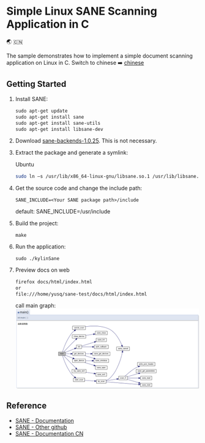 # Simple Linux SANE Scanning Application in C
:earth_asia:
:cn:

The sample demonstrates how to implement a simple document scanning application on Linux in C.
Switch to chinese :arrow_right: [chinese](README_CN.md)

## Getting Started
1. Install SANE:
    
    ```
    sudo apt-get update
    sudo apt-get install sane
    sudo apt-get install sane-utils
    sudo apt-get install libsane-dev
    ```

2. Download [sane-backends-1.0.25][1].
    This is not necessary.

3. Extract the package and generate a symlink:

    Ubuntu
    
    ```bash
    sudo ln –s /usr/lib/x86_64-linux-gnu/libsane.so.1 /usr/lib/libsane.so
    ```
    
4. Get the source code and change the include path:

    ```
    SANE_INCLUDE=<Your SANE package path>/include
    ```

    default: SANE_INCLUDE=/usr/include

5. Build the project: 
    ```
    make
    ```

6. Run the application:
 
    ```
    sudo ./kylinSane
    ```

7. Preview docs on web
 
    ```
    firefox docs/html/index.html
    or
    file:///home/yusq/sane-test/docs/html/index.html
    ```
    call main graph:
    ![main](images/main.png)

## Reference
* [SANE - Documentation][2]
* [SANE - Other github][3]
* [SANE - Documentation CN][4]

[1]:https://alioth.debian.org/frs/?group_id=30186
[2]:http://www.sane-project.org/docs.html
[3]:https://github.com/yushulx/linux-document-scanning
[4]:https://blog.csdn.net/weixin_39743893/article/details/83350568
